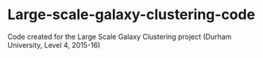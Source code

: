 # Large-scale-galaxy-clustering-code
Code created for the Large Scale Galaxy Clustering project (Durham University, Level 4, 2015-16)
